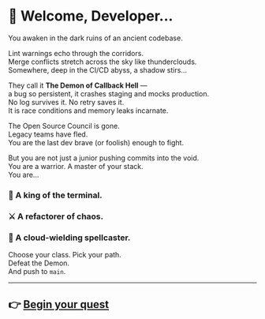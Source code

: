 # 🏰 Welcome, Developer...

You awaken in the dark ruins of an ancient codebase.

Lint warnings echo through the corridors.  
Merge conflicts stretch across the sky like thunderclouds.  
Somewhere, deep in the CI/CD abyss, a shadow stirs...  

They call it **The Demon of Callback Hell** —  
a bug so persistent, it crashes staging and mocks production.  
No log survives it. No retry saves it.  
It is race conditions and memory leaks incarnate.  

The Open Source Council is gone.  
Legacy teams have fled.  
You are the last dev brave (or foolish) enough to fight.

But you are not just a junior pushing commits into the void.  
You are a warrior. A master of your stack.  
You are...

### 👑 A king of the terminal.  
### ⚔️ A refactorer of chaos.  
### 🔮 A cloud-wielding spellcaster.

Choose your class. Pick your path.  
Defeat the Demon.  
And push to `main`.

---

## 👉 [Begin your quest](./choose-character.md)
